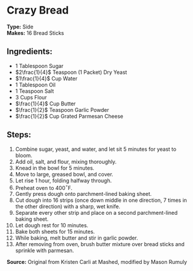 # Crazy Bread

**Type:** Side\
**Makes:** 16 Bread Sticks

## Ingredients:
- 1 Tablespoon Sugar
- $2\frac{1}{4}$ Teaspoon (1 Packet) Dry Yeast
- $1\frac{1}{4}$ Cup Water
- 1 Tablespoon Oil
- 1 Teaspoon Salt
- 3 Cups Flour
- $\frac{1}{4}$ Cup Butter
- $\frac{1}{2}$ Teaspoon Garlic Powder
- $\frac{1}{2}$ Cup Grated Parmesan Cheese

## Steps:
1. Combine sugar, yeast, and water, and let sit 5 minutes for yeast to bloom.
2. Add oil, salt, and flour, mixing thoroughly.
3. Knead in the bowl for 5 minutes.
4. Move to large, greased bowl, and cover.
5. Let rise 1 hour, folding halfway through.
6. Preheat oven to 400$^\circ$F.
7. Gently press dough onto parchment-lined baking sheet.
8. Cut dough into 16 strips (once down middle in one direction, 7 times in the other direction) with a sharp, wet knife.
9. Separate every other strip and place on a second parchment-lined baking sheet.
10. Let dough rest for 10 minutes.
11. Bake both sheets for 15 minutes.
12. While baking, melt butter and stir in garlic powder.
13. After removing from oven, brush butter mixture over bread sticks and sprinkle with parmesan.

**Source:** Original from Kristen Carli at Mashed, modified by Mason Rumuly
